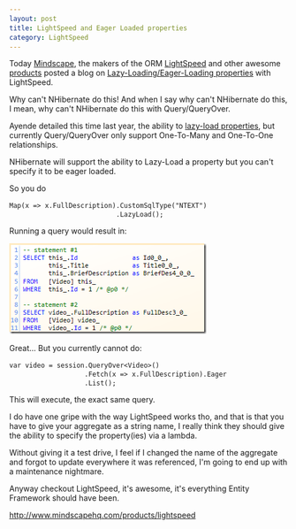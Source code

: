 ```yaml
---
layout: post
title: LightSpeed and Eager Loaded properties
category: LightSpeed
---
```


Today [Mindscape](http://www.mindscapehq.com/), the makers of the ORM [LightSpeed](http://www.mindscapehq.com/products/lightspeed) and other awesome [products](http://www.mindscapehq.com/products/) posted a blog on [Lazy-Loading/Eager-Loading properties](http://www.mindscapehq.com/blog/index.php/2011/01/19/controlling-lightspeed-entity-loading-with-named-aggregates/) with LightSpeed.

Why can't NHibernate do this! And when I say why can't NHibernate do this, I mean, why can't NHibernate do this with Query/QueryOver.

Ayende detailed this time last year, the ability to [lazy-load properties](http://ayende.com/Blog/archive/2010/01/27/nhibernate-new-feature-lazy-properties.aspx), but currently Query/QueryOver only support One-To-Many and One-To-One relationships.

NHibernate will support the ability to Lazy-Load a property but you can't specify it to be eager loaded.

So you do

    Map(x => x.FullDescription).CustomSqlType("NTEXT") 
                               .LazyLoad();

Running a query would result in:

![](/images/lightspeed-1.png)
 
Great... But you currently cannot do:

    var video = session.QueryOver<Video>()
                       .Fetch(x => x.FullDescription).Eager
                       .List();
 
This will execute, the exact same query.

I do have one gripe with the way LightSpeed works tho, and that is that you have to give your aggregate as a string name, I really think they should give the ability to specify the property(ies) via a lambda.

Without giving it a test drive, I feel if I changed the name of the aggregate and forgot to update everywhere it was referenced, I'm going to end up with a maintenance nightmare.

Anyway checkout LightSpeed, it's awesome, it's everything Entity Framework should have been.

<http://www.mindscapehq.com/products/lightspeed>
